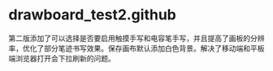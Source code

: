 # drawboard_test2.github
第二版添加了可以选择是否要启用触摸手写和电容笔手写，并且提高了画板的分辨率，优化了部分笔迹书写效果。保存画布默认添加白色背景。解决了移动端和平板端浏览器打开会下拉刷新的问题。
